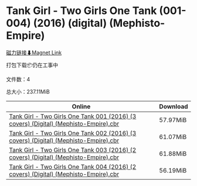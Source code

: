 # Tank Girl - Two Girls One Tank (001-004) (2016) (digital) (Mephisto-Empire)

[磁力链接⬇Magnet Link](magnet:?xt=urn:btih:9dedc5bfbee3ef41c7b226ac2b0e75ed74adf147&dn=Tank%20Girl%20-%20Two%20Girls%20One%20Tank%20%28001-004%29%20%282016%29%20%28digital%29%20%28Mephisto-Empire%29)

打包下载📦仍在工事中

文件数：4

总大小：237.11MiB

Online | Download
--- | ---
[Tank Girl - Two Girls One Tank 001 (2016) (3 covers) (Digital) (Mephisto-Empire).cbr](https://github.com/alicewish/markdown/blob/master/comic/Tank-Girl-Two-Girls-One-Tank-001-2016-3-covers-Digital-Mephisto-Empire-cbr.md) | 57.97MiB
[Tank Girl - Two Girls One Tank 002 (2016) (3 covers) (Digital) (Mephisto-Empire).cbr](https://github.com/alicewish/markdown/blob/master/comic/Tank-Girl-Two-Girls-One-Tank-002-2016-3-covers-Digital-Mephisto-Empire-cbr.md) | 61.07MiB
[Tank Girl - Two Girls One Tank 003 (2016) (2 covers) (Digital) (Mephisto-Empire).cbr](https://github.com/alicewish/markdown/blob/master/comic/Tank-Girl-Two-Girls-One-Tank-003-2016-2-covers-Digital-Mephisto-Empire-cbr.md) | 61.88MiB
[Tank Girl - Two Girls One Tank 004 (2016) (2 covers) (Digital) (Mephisto-Empire).cbr](https://github.com/alicewish/markdown/blob/master/comic/Tank-Girl-Two-Girls-One-Tank-004-2016-2-covers-Digital-Mephisto-Empire-cbr.md) | 56.19MiB